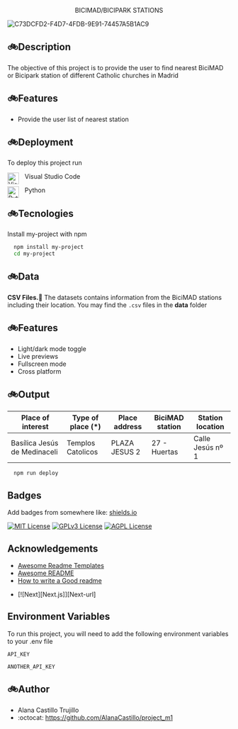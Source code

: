 <p align="center">
BICIMAD/BICIPARK STATIONS
</p>

![C73DCFD2-F4D7-4FDB-9E91-74457A5B1AC9](https://github.com/AlanaCastillo/project_m1/assets/141866356/16c5fe23-3e96-4688-a5d6-cb35d922f27a)

## 🚲**Description**
The objective of this project is to provide the user to find nearest BiciMAD or Bicipark station of different Catholic churches in Madrid


## 🚲**Features**

- Provide the user list of nearest station 

## 🚲**Deployment**

To deploy this project run

<img align="left" alt="Visual Studio Code" width="26px" src="https://cdn.jsdelivr.net/gh/devicons/devicon/icons/vscode/vscode-original.svg" style="padding-right:10px;" />Visual Studio Code



<img align="left" alt="Python" width="26px" src="https://cdn.jsdelivr.net/gh/devicons/devicon/icons/python/python-original.svg" style="padding-right:10px;" />Python

 ## 🚲**Tecnologies**

Install my-project with npm

```bash
  npm install my-project
  cd my-project
```

 ## 🚲**Data**

[](https://linktodocumentation)

**CSV Files.**:open_file_folder: The datasets contains information from the BiciMAD stations including their location. You may find the `.csv` files in the __data__ folder
## 🚲**Features**

- Light/dark mode toggle
- Live previews
- Fullscreen mode
- Cross platform

 ## 🚲**Output**

| Place of interest | Type of place (*) | Place address | BiciMAD station | Station location |
|---------|----------|-------|------------|----------|
| Basílica Jesús de Medinaceli   | Templos Catolicos | PLAZA JESUS 2  | 27 - Huertas | Calle Jesús nº 1

```bash
  npm run deploy
```


## Badges

Add badges from somewhere like: [shields.io](https://shields.io/)

[![MIT License](https://img.shields.io/badge/License-MIT-green.svg)](https://choosealicense.com/licenses/mit/)
[![GPLv3 License](https://img.shields.io/badge/License-GPL%20v3-yellow.svg)](https://opensource.org/licenses/)
[![AGPL License](https://img.shields.io/badge/license-AGPL-blue.svg)](http://www.gnu.org/licenses/agpl-3.0)




## Acknowledgements

 - [Awesome Readme Templates](https://awesomeopensource.com/project/elangosundar/awesome-README-templates)
 - [Awesome README](https://github.com/matiassingers/awesome-readme)
 - [How to write a Good readme](https://bulldogjob.com/news/449-how-to-write-a-good-readme-for-your-github-project)

* [![Next][Next.js]][Next-url]

## Environment Variables

To run this project, you will need to add the following environment variables to your .env file

`API_KEY`

`ANOTHER_API_KEY`

## 🚲**Author**

- Alana Castillo Trujillo
- :octocat: https://github.com/AlanaCastillo/project_m1


